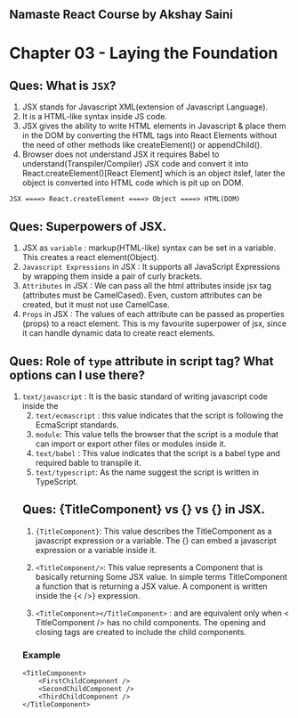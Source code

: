 ## Namaste React Course by Akshay Saini
# Chapter 03 - Laying the Foundation

## Ques: What is `JSX`?
1. JSX stands for Javascript XML(extension of Javascript Language).
2. It is a HTML-like syntax inside JS code.
3. JSX gives the ability to write HTML elements in Javascript & place them in the DOM by converting the HTML tags into React Elements without the need of other methods like createElement() or appendChild().
4. Browser does not understand JSX it requires Babel to understand(Transpiler/Compiler) JSX code and convert it into React.createElement()[React Element] which is an object itslef, later the object is converted into HTML code which is pit up on DOM.

`JSX ====> React.createElement ====> Object ====> HTML(DOM) `


## Ques:  Superpowers of JSX.
1. JSX as `variable` : markup(HTML-like) syntax can be set in a variable. This creates a react element(Object).
2. `Javascript Expressions` in JSX : It supports all JavaScript Expressions by wrapping them inside a pair of curly brackets.  
3. `Attributes` in JSX : We can pass all the html attributes inside jsx tag (attributes must be CamelCased). Even, custom attributes can be created, but it must not use CamelCase.
4. `Props` in JSX : The values of each attribute can be passed as properties (props) to a react element. This is my favourite superpower of jsx, since it can handle dynamic data to create react elements.


## Ques: Role of `type` attribute in script tag? What options can I use there?
1. `text/javascript` : It is the basic standard of writing javascript code inside the <script> tag.
Syntax

<script type="text/javascript"></script>

2. `text/ecmascript` : this value indicates that the script is following the EcmaScript standards.
3. `module`: This value tells the browser that the script is a module that can import or export other files or modules inside it.
3. `text/babel` : This value indicates that the script is a babel type and required bable to transpile it.
4. `text/typescript`: As the name suggest the script is written in TypeScript.


## Ques: {TitleComponent} vs {<TitleComponent/>} vs {<TitleComponent></TitleComponent>} in JSX.
1. `{TitleComponent}`: This value describes the TitleComponent as a javascript expression or a variable. The {} can embed a javascript expression or a variable inside it.

2. `<TitleComponent/>`: This value represents a Component that is basically returning Some JSX value. In simple terms TitleComponent a function that is returning a JSX value. A component is written inside the {<  />} expression.

3. `<TitleComponent></TitleComponent>` : <TitleComponent /> and <TitleComponent></TitleComponent> are equivalent only when < TitleComponent /> has no child components. The opening and closing tags are created to include the child components.


### Example
```
<TitleComponent>
    <FirstChildComponent />
    <SecondChildComponent />
    <ThirdChildComponent />
</TitleComponent>

```